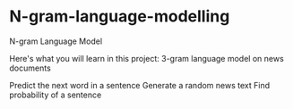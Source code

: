 # N-gram-language-modelling
N-gram Language Model


Here's what you will learn in this project:
3-gram language model on news documents
    


Predict the next word in a sentence
 Generate a random news text
    Find probability of a sentence


